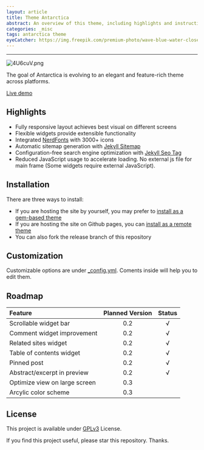 ```yaml
---
layout: article
title: Theme Antarctica
abstract: An overview of this theme, including highlights and instructions of use
categories: _misc
tags: antarctica theme
eyeCatcher: https://img.freepik.com/premium-photo/wave-blue-water-close-up_100367-775.jpg
---
```


---
![4U6cuV.png](https://z3.ax1x.com/2021/09/22/4U6cuV.png)

The goal of Antarctica is evolving to an elegant and feature-rich theme across platforms.

[Live demo](https://sdtelectronics.github.io/jekyll-theme-antarctica/)

## Highlights
* Fully responsive layout achieves best visual on different screens
* Flexible widgets provide extensible functionality
* Integrated [NerdFonts](www.nerdfonts.com) with 3000+ icons
* Automatic sitemap generation with [Jekyll Sitemap](https://github.com/jekyll/jekyll-sitemap)
* Configuration-free search engine optimization with [Jekyll Seo Tag](https://github.com/jekyll/jekyll-seo-tag)
* Reduced JavaScript usage to accelerate loading. No external js file for main frame (Some widgets require external JavaScript).

## Installation
There are three ways to install:
* If you are hosting the site by yourself, you may prefer to [install as a gem-based theme](https://jekyllrb.com/docs/themes/#installing-a-theme)
* If you are hosting the site on Github pages, you can [install as a remote theme](https://github.blog/2017-11-29-use-any-theme-with-github-pages/)
* You can also fork the release branch of this repository

## Customization
Customizable options are under [_config.yml](_config.yml). Coments inside will help you to edit them.

## Roadmap

| Feature                       | Planned Version  | Status |
| :---------------------------- | :--------------: | :----: |
| Scrollable widget bar         | 0.2              | √      |
| Comment widget improvement    | 0.2              | √      |
| Related sites widget          | 0.2              | √      |
| Table of contents widget      | 0.2              | √      |
| Pinned post                   | 0.2              | √      |
| Abstract/excerpt in preview   | 0.2              | √      |
| Optimize view on large screen | 0.3              |        |
| Arcylic color scheme          | 0.3              |        |

## License
This project is available under [GPLv3](LICENSE) License.

If you find this project useful, please star this repository. Thanks.
